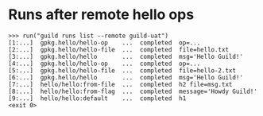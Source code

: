 # Runs after remote hello ops

    >>> run("guild runs list --remote guild-uat")
    [1:...]  gpkg.hello/hello-op    ...  completed  op=...
    [2:...]  gpkg.hello/hello-file  ...  completed  file=hello.txt
    [3:...]  gpkg.hello/hello       ...  completed  msg='Hello Guild!'
    [4:...]  gpkg.hello/hello-op    ...  completed  op=...
    [5:...]  gpkg.hello/hello-file  ...  completed  file=hello-2.txt
    [6:...]  gpkg.hello/hello       ...  completed  msg='Hello Guild!'
    [7:...]  hello/hello:from-file  ...  completed  h2 file=msg.txt
    [8:...]  hello/hello:from-flag  ...  completed  message='Howdy Guild!'
    [9:...]  hello/hello:default    ...  completed  h1
    <exit 0>

